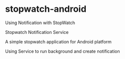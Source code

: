 # stopwatch-android
Using Notification with StopWatch

Stopwatch Notification Service

A simple stopwatch application for Android platform

Using Service to run background and create notification
